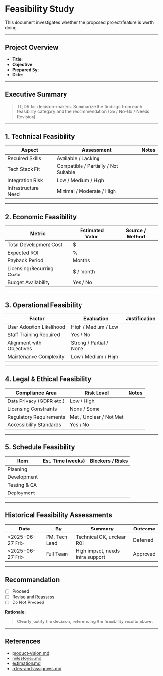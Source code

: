 <!--
START OF: feasibility-study.md
Purpose: Evaluate if the proposed project (or feature/module) is technically, economically, operationally, legally, and schedule-wise viable before initiating development.
Update Frequency: Created at initiation phase; updated when significant scope change occurs.
Location: docs/project-management/feasibility-study.md
-->

# Feasibility Study

This document investigates whether the proposed project/feature is worth doing.

---

## Project Overview

- **Title**:
- **Objective**:
- **Prepared By**:
- **Date**:

---

## Executive Summary

> TL;DR for decision-makers.
Summarize the findings from each feasibility category and the recommendation (Go / No-Go / Needs Revision).

---

## 1. Technical Feasibility

| Aspect              | Assessment                            | Notes |
|---------------------|---------------------------------------|-------|
| Required Skills     | Available / Lacking                   |       |
| Tech Stack Fit      | Compatible / Partially / Not Suitable |       |
| Integration Risk    | Low / Medium / High                   |       |
| Infrastructure Need | Minimal / Moderate / High             |       |

---

## 2. Economic Feasibility

| Metric                    | Estimated Value | Source / Method |
|---------------------------|-----------------|-----------------|
| Total Development Cost    | $               |                 |
| Expected ROI              | %               |                 |
| Payback Period            | Months          |                 |
| Licensing/Recurring Costs | $ / month       |                 |
| Budget Availability       | Yes / No  |                 |

---

## 3. Operational Feasibility

| Factor                    | Evaluation              | Justification |
|---------------------------|-------------------------|---------------|
| User Adoption Likelihood  | High / Medium / Low     |               |
| Staff Training Required   | Yes / No                |               |
| Alignment with Objectives | Strong / Partial / None |               |
| Maintenance Complexity    | Low / Medium / High     |               |

---

## 4. Legal & Ethical Feasibility

| Compliance Area          | Risk Level              | Notes |
|--------------------------|-------------------------|-------|
| Data Privacy (GDPR etc.) | Low / High              |       |
| Licensing Constraints    | None / Some             |       |
| Regulatory Requirements  | Met / Unclear / Not Met |       |
| Accessibility Standards  | Yes / No                |       |

---

## 5. Schedule Feasibility

| Item         | Est. Time (weeks) | Blockers / Risks |
|--------------|-------------------|------------------|
| Planning     |                   |                  |
| Development  |                   |                  |
| Testing & QA |                   |                  |
| Deployment   |                   |                  |

---

## Historical Feasibility Assessments

| Date             | By            | Summary                          | Outcome  |
|------------------|---------------|----------------------------------|----------|
| <2025-06-27 Fri> | PM, Tech Lead | Technical OK, unclear ROI        | Deferred |
| <2025-06-27 Fri> | Full Team     | High impact, needs infra support | Approved |

---

## Recommendation

- [ ] Proceed
- [ ] Revise and Reassess
- [ ] Do Not Proceed

**Rationale**:
> Clearly justify the decision, referencing the feasibility results above.

---

## References

- [product-vision.md](product-vision.md)
- [milestones.md](milestones.md)
- [estimation.md](estimation.md)
- [roles-and-assignees.md](roles-and-assignees.md)

<!-- END OF: feasibility-study.md -->
